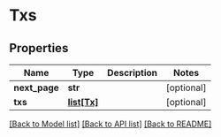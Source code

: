 # Txs

## Properties
Name | Type | Description | Notes
------------ | ------------- | ------------- | -------------
**next_page** | **str** |  | [optional] 
**txs** | [**list[Tx]**](Tx.md) |  | [optional] 

[[Back to Model list]](../README.md#documentation-for-models) [[Back to API list]](../README.md#documentation-for-api-endpoints) [[Back to README]](../README.md)


